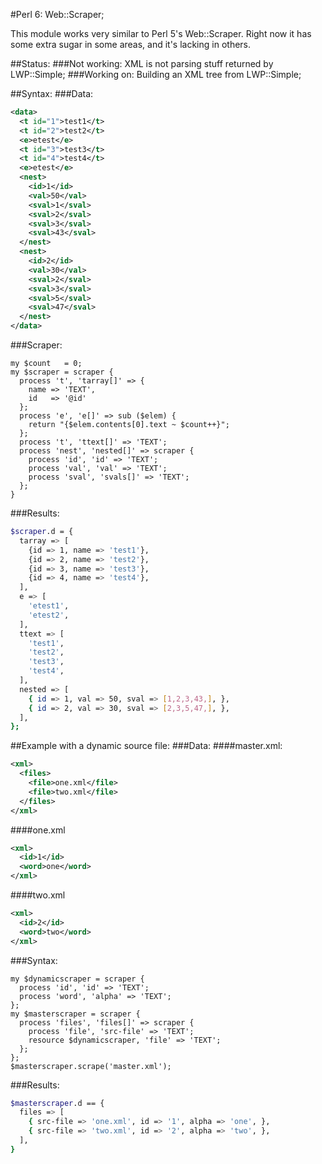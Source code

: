 #Perl 6: Web::Scraper;

This module works very similar to Perl 5's Web::Scraper.  Right now it has some extra sugar in some areas, and it's lacking in others.

##Status:
###Not working:
XML is not parsing stuff returned by LWP::Simple;
###Working on:
Building an XML tree from LWP::Simple;

##Syntax:
###Data:
```xml
<data>
  <t id="1">test1</t>
  <t id="2">test2</t>
  <e>etest</e>
  <t id="3">test3</t>
  <t id="4">test4</t>
  <e>etest</e>
  <nest>
    <id>1</id>
    <val>50</val>
    <sval>1</sval>
    <sval>2</sval>
    <sval>3</sval>
    <sval>43</sval>
  </nest>
  <nest>
    <id>2</id>
    <val>30</val>
    <sval>2</sval>
    <sval>3</sval>
    <sval>5</sval>
    <sval>47</sval>
  </nest>
</data>
```

###Scraper:
```perl6
my $count   = 0;
my $scraper = scraper {
  process 't', 'tarray[]' => {
    name => 'TEXT',
    id   => '@id'
  };
  process 'e', 'e[]' => sub ($elem) {
    return "{$elem.contents[0].text ~ $count++}";
  };
  process 't', 'ttext[]' => 'TEXT';
  process 'nest', 'nested[]' => scraper {
    process 'id', 'id' => 'TEXT';
    process 'val', 'val' => 'TEXT';
    process 'sval', 'svals[]' => 'TEXT';
  };
}  
```

###Results:
```sh
$scraper.d = {
  tarray => [
    {id => 1, name => 'test1'},
    {id => 2, name => 'test2'},
    {id => 3, name => 'test3'},
    {id => 4, name => 'test4'},
  ],
  e => [
    'etest1',
    'etest2',
  ],
  ttext => [
    'test1',
    'test2',
    'test3',
    'test4',
  ],
  nested => [
    { id => 1, val => 50, sval => [1,2,3,43,], },
    { id => 2, val => 30, sval => [2,3,5,47,], },
  ],
};
```

##Example with a dynamic source file:
###Data:
####master.xml:
```xml
<xml>
  <files>
    <file>one.xml</file>
    <file>two.xml</file>
  </files>
</xml>
```
####one.xml
```xml
<xml>
  <id>1</id>
  <word>one</word>
</xml>
```
####two.xml
```xml
<xml>
  <id>2</id>
  <word>two</word>
</xml>
```
###Syntax:
```perl6
my $dynamicscraper = scraper {
  process 'id', 'id' => 'TEXT';
  process 'word', 'alpha' => 'TEXT';
};
my $masterscraper = scraper {
  process 'files', 'files[]' => scraper {
    process 'file', 'src-file' => 'TEXT';
    resource $dynamicscraper, 'file' => 'TEXT';
  };
};
$masterscraper.scrape('master.xml');
```
###Results:
```sh
$masterscraper.d == {
  files => [
    { src-file => 'one.xml', id => '1', alpha => 'one', },
    { src-file => 'two.xml', id => '2', alpha => 'two', },
  ],
}
```
